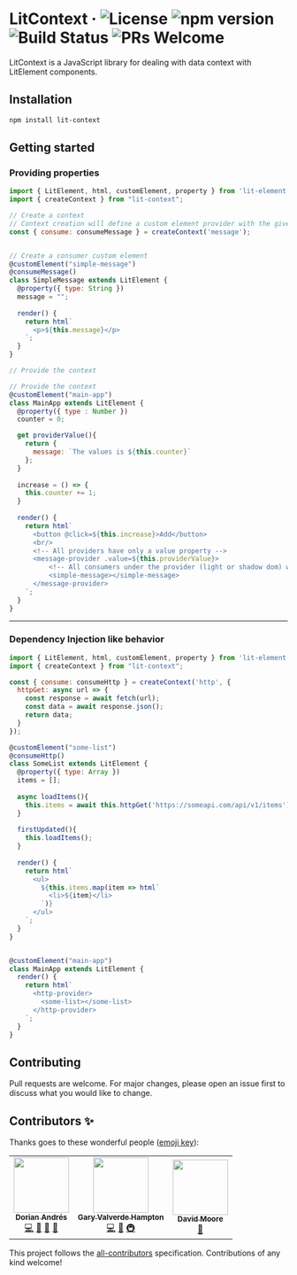 
# LitContext &middot; ![License](https://img.shields.io/badge/license-MIT-blue.svg) ![npm version](https://img.shields.io/npm/v/lit-context.svg?style=flat) ![Build Status](https://travis-ci.org/doriandres/lit-context.svg?branch=master) ![PRs Welcome](https://img.shields.io/badge/PRs-welcome-brightgreen.svg)

LitContext is a JavaScript library for dealing with data context with LitElement components.

## Installation

```bash
npm install lit-context
```

## Getting started

### Providing properties

```javascript
import { LitElement, html, customElement, property } from 'lit-element';
import { createContext } from "lit-context";

// Create a context
// Context creation will define a custom element provider with the given name <message-provider>
const { consume: consumeMessage } = createContext('message');


// Create a consumer custom element
@customElement("simple-message")
@consumeMessage()
class SimpleMessage extends LitElement {
  @property({ type: String })
  message = "";
  
  render() {
    return html`      
      <p>${this.message}</p>
    `;
  }
}

// Provide the context

// Provide the context
@customElement("main-app")
class MainApp extends LitElement {
  @property({ type : Number })
  counter = 0;

  get providerValue(){
    return { 
      message: `The values is ${this.counter}` 
    };
  }
  
  increase = () => {
    this.counter += 1;
  }
  
  render() {    
    return html`      
      <button @click=${this.increase}>Add</button>
      <br/>      
      <!-- All providers have only a value property -->
      <message-provider .value=${this.providerValue}>
          <!-- All consumers under the provider (light or shadow dom) will get updates (even if they are slotted or inside another custom element) -->
          <simple-message></simple-message>
      </message-provider>
    `;
  }
}  

```
----------

### Dependency Injection like behavior

```javascript
import { LitElement, html, customElement, property } from 'lit-element';
import { createContext } from "lit-context";

const { consume: consumeHttp } = createContext('http', {
  httpGet: async url => {
    const response = await fetch(url);
    const data = await response.json();
    return data;
  }
});

@customElement("some-list")
@consumeHttp()
class SomeList extends LitElement {
  @property({ type: Array })
  items = [];
  
  async loadItems(){
    this.items = await this.httpGet('https://someapi.com/api/v1/items');
  }
  
  firstUpdated(){
    this.loadItems();
  }
  
  render() {
    return html`      
      <ul>
        ${this.items.map(item => html`
          <li>${item}</li>
        `)}
      </ul>
    `;
  }
}


@customElement("main-app")
class MainApp extends LitElement {
  render() {    
    return html`      
      <http-provider>
        <some-list></some-list>
      </http-provider>
    `;
  }
}

```

## Contributing
Pull requests are welcome. For major changes, please open an issue first to discuss what you would like to change.

## Contributors ✨

Thanks goes to these wonderful people ([emoji key](https://allcontributors.org/docs/en/emoji-key)):

<!-- ALL-CONTRIBUTORS-LIST:START - Do not remove or modify this section -->
<!-- prettier-ignore-start -->
<!-- markdownlint-disable -->
<table>
  <tr>
    <td align="center"><a href="https://github.com/doriandres"><img src="https://avatars0.githubusercontent.com/u/19631146?v=4" width="100px;" alt=""/><br /><sub><b>Dorian Andrés</b></sub></a><br /><a href="https://github.com/doriandres/lit-context/commits?author=doriandres" title="Code">💻</a> <a href="#ideas-doriandres" title="Ideas, Planning, & Feedback">🤔</a> <a href="https://github.com/doriandres/lit-context/commits?author=doriandres" title="Documentation">📖</a> <a href="#maintenance-doriandres" title="Maintenance">🚧</a></td>
    <td align="center"><a href="https://github.com/garyvh2"><img src="https://avatars1.githubusercontent.com/u/21265830?v=4" width="100px;" alt=""/><br /><sub><b>Gary Valverde Hampton</b></sub></a><br /><a href="https://github.com/doriandres/lit-context/commits?author=garyvh2" title="Code">💻</a> <a href="#ideas-garyvh2" title="Ideas, Planning, & Feedback">🤔</a> <a href="#infra-garyvh2" title="Infrastructure (Hosting, Build-Tools, etc)">🚇</a></td>
    <td align="center"><a href="https://github.com/davemooreuws"><img src="https://avatars0.githubusercontent.com/u/4121492?v=4" width="100px;" alt=""/><br /><sub><b>David Moore</b></sub></a><br /><a href="https://github.com/doriandres/lit-context/commits?author=davemooreuws" title="Documentation">📖</a></td>
  </tr>
</table>

<!-- markdownlint-enable -->
<!-- prettier-ignore-end -->
<!-- ALL-CONTRIBUTORS-LIST:END -->

This project follows the [all-contributors](https://github.com/all-contributors/all-contributors) specification. Contributions of any kind welcome!
